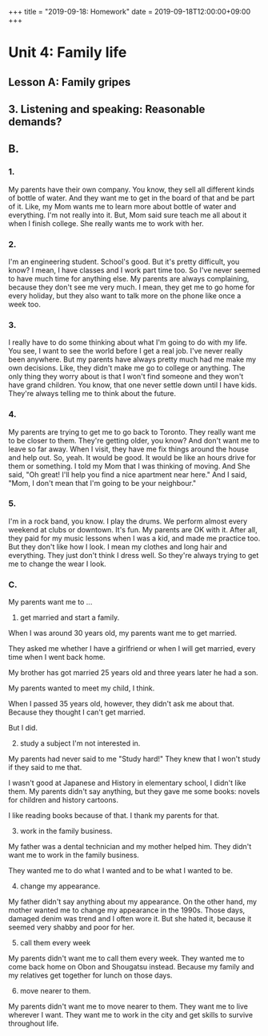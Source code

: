 +++
title =  "2019-09-18: Homework"
date = 2019-09-18T12:00:00+09:00
+++

# Unit 4: Family life
## Lesson A: Family gripes

## 3. Listening and speaking: Reasonable demands?

## B.

### 1.
My parents have their own company.
You know, they sell all different kinds of bottle of water.
And they want me to get in the board of that and be part of it.
Like, my Mom wants me to learn more about bottle of water and everything.
I'm not really into it.
But, Mom said sure teach me all about it when I finish college.
She really wants me to work with her.

### 2.
I'm an engineering student.
School's good. But it's pretty difficult, you know?
I mean, I have classes and I work part time too. 
So I've never seemed to have much time for anything else.
My parents are always complaining, because they don't see me very much.
I mean, they get me to go home for every holiday,
but they also want to talk more on the phone like once a week too.

### 3.
I really have to do some thinking about what I'm going to do with my life.
You see, I want to see the world before I get a real job.
I've never really been anywhere.
But my parents have always pretty much had me make my own decisions.
Like, they didn't make me go to college or anything.
The only thing they worry about is that
I won't find someone and they won't have grand children.
You know, that one never settle down until I have kids.
They're always telling me to think about the future.

### 4.
My parents are trying to get me to go back to Toronto.
They really want me to be closer to them.
They're getting older, you know?
And don't want me to leave so far away.
When I visit, they have me fix things around the house and help out.
So, yeah. It would be good.
It would be like an hours drive for them or something.
I told my Mom that I was thinking of moving.
And She said, "Oh great! I'll help you find a nice apartment near here."
And I said, "Mom, I don't mean that I'm going to be your neighbour."

### 5.
I'm in a rock band, you know.
I play the drums.
We perform almost every weekend at clubs or downtown.
It's fun.
My parents are OK with it.
After all, they paid for my music lessons when I was a kid, and made me practice too.
But they don't like how I look.
I mean my clothes and long hair and everything.
They just don't think I dress well. 
So they're always trying to get me to change the wear I look.

### C.
My parents want me to ...

1. get married and start a family.

When I was around 30 years old,
my parents want me to get married.

They asked me whether I have a girlfriend or when I will get married,
every time when I went back home.

My brother has got married 25 years old and
three years later he had a son.

My parents wanted to meet my child, I think.

When I passed 35 years old, however,
they didn't ask me about that.
Because they thought I can't get married.

But I did.

2. study a subject I'm not interested in.

My parents had never said to me "Study hard!"
They knew that I won't study if they said to me that.

I wasn't good at Japanese and History in elementary school, I didn't like them.
My parents didn't say anything, but they gave me some books:
novels for children and history cartoons.

I like reading books because of that.
I thank my parents for that.

3. work in the family business.

My father was a dental technician and my mother helped him.
They didn't want me to work in the family business.

They wanted me to do what I wanted and to be what I wanted to be.

4. change my appearance.

My father didn't say anything about my appearance.
On the other hand, my mother wanted me to change my appearance in the 1990s.
Those days, damaged denim was trend and I often wore it.
But she hated it, because it seemed very shabby and poor for her.

5. call them every week

My parents didn't want me to call them every week.
They wanted me to come back home on Obon and Shougatsu instead.
Because my family and my relatives get together for lunch on those days.

6. move nearer to them.

My parents didn't want me to move nearer to them.
They want me to live wherever I want.
They want me to work in the city and get skills to survive throughout life.

